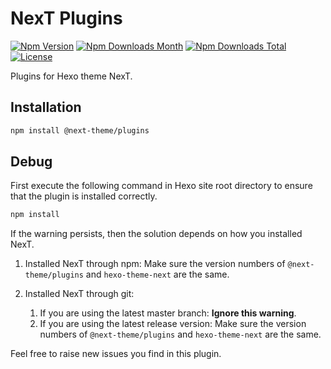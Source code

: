 # NexT Plugins

[![Npm Version](https://img.shields.io/npm/v/@next-theme/plugins?style=flat-square)](https://npmjs.org/package/@next-theme/plugins)
[![Npm Downloads Month](https://img.shields.io/npm/dm/@next-theme/plugins?style=flat-square)](https://npmjs.org/package/@next-theme/plugins)
[![Npm Downloads Total](https://img.shields.io/npm/dt/@next-theme/plugins?style=flat-square)](https://npmjs.org/package/@next-theme/plugins)
[![License](https://img.shields.io/npm/l/@next-theme/plugins?style=flat-square)](https://npmjs.org/package/@next-theme/plugins)

Plugins for Hexo theme NexT.

## Installation

```bash
npm install @next-theme/plugins
```

## Debug

First execute the following command in Hexo site root directory to ensure that the plugin is installed correctly.

```bash
npm install
```

If the warning persists, then the solution depends on how you installed NexT.

1. Installed NexT through npm:
    Make sure the version numbers of `@next-theme/plugins` and `hexo-theme-next` are the same.

1. Installed NexT through git:
    1. If you are using the latest master branch: **Ignore this warning**.
    1. If you are using the latest release version:
        Make sure the version numbers of `@next-theme/plugins` and `hexo-theme-next` are the same.

Feel free to raise new issues you find in this plugin.
